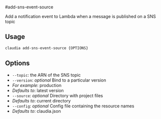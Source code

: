 #add-sns-event-source

Add a notification event to Lambda when a message is published on a SNS topic

## Usage

```bash
claudia add-sns-event-source {OPTIONS}
```

## Options

*  `--topic`:  the ARN of the SNS topic
*  `--version`:  _optional_ Bind to a particular version
  * _For example_: production
  * _Defaults to_: latest version
*  `--source`:  _optional_ Directory with project files
  * _Defaults to_: current directory
*  `--config`:  _optional_ Config file containing the resource names
  * _Defaults to_: claudia.json
